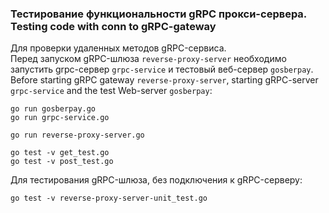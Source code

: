 ### Тестирование функциональности gRPC прокси-сервера. Testing code with conn to gRPC-gateway          
  
Для проверки удаленных методов gRPC-сервиса.  
Перед запуском gRPC-шлюза `reverse-proxy-server` необходимо запустить grpc-сервер `grpc-service` и тестовый веб-сервер `gosberpay`.   
Before starting gRPC gateway `reverse-proxy-server`, starting gRPC-server `grpc-service` and the test Web-server `gosberpay`:       

```shell script
go run gosberpay.go
go run grpc-service.go

go run reverse-proxy-server.go

go test -v get_test.go
go test -v post_test.go
```

Для тестирования gRPC-шлюза, без подключения к gRPC-серверу:     
       
```shell script
go test -v reverse-proxy-server-unit_test.go
```  





